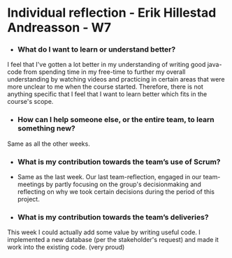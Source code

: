 # Individual reflection - Erik Hillestad Andreasson - W7

- ### What do I want to learn or understand better?
I feel that I've gotten a lot better in my understanding of writing good java-code from spending time in my free-time to further my overall understanding by watching videos and practicing in certain areas that were more unclear to me when the course started. Therefore, there is not anything specific that I feel that I want to learn better which fits in the course's scope.

- ### How can I help someone else, or the entire team, to learn something new?
Same as all the other weeks. 

- ### What is my contribution towards the team’s use of Scrum?
- Same as the last week. Our last team-reflection, engaged in our team-meetings by partly focusing on the group's decisionmaking and reflecting on why we took certain decisions during the period of this project.

- ### What is my contribution towards the team’s deliveries?
This week I could actually add some value by writing useful code. I implemented a new database (per the stakeholder's request) and made it work into the existing code. (very proud)

